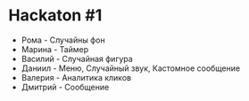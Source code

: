 # Hackaton #1

- Рома - Случайны фон
- Марина - Таймер
- Василий - Случайная фигура
- Даниил - Меню, Случайный звук, Кастомное сообщение
- Валерия - Аналитика кликов
- Дмитрий - Сообщение

